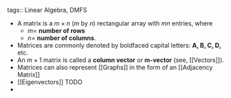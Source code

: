 tags:: Linear Algebra, DMFS

- A matrix is a $m \times n$ ($m$ by $n$) rectangular array with $mn$ entries, where
	- $m =$ **number of rows**
	- $n =$ **number of columns**.
- Matrices are commonly denoted by boldfaced capital letters: **A, B, C, D,** etc.
- An $m \times 1$ matrix is called a **column vector** or **m-vector** (see, [[Vectors]]).
- Matrices can also represent [[Graphs]] in the form of an [[Adjacency Matrix]]
- [[Eigenvectors]] TODO
-